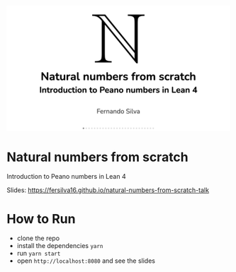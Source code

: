 ![Screenshot](https://github.com/fersilva16/natural-numbers-from-scratch-talk/blob/main/.github/screenshot.png)

# Natural numbers from scratch

Introduction to Peano numbers in Lean 4

Slides: https://fersilva16.github.io/natural-numbers-from-scratch-talk

# How to Run

- clone the repo
- install the dependencies `yarn`
- run `yarn start`
- open `http://localhost:8080` and see the slides
